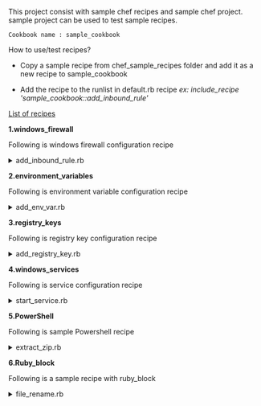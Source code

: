 This project consist with sample chef recipes and sample chef project. sample project can be used to test sample recipes.


    Cookbook name : sample_cookbook

How to use/test recipes?

* Copy a sample recipe from chef_sample_recipes folder and add it as a new recipe to sample_cookbook

* Add the recipe to the runlist in default.rb recipe
 <i>ex: include_recipe 'sample_cookbook::add_inbound_rule'</i>

<u>List of recipes</u>

<b>1.windows_firewall</b>

Following is windows firewall configuration recipe
 <details>
    <summary>add_inbound_rule.rb</summary>

This recipe can be used to create windows firewall inbound rule with local port

</details>

<b>2.environment_variables</b>

Following is environment variable configuration recipe

 <details>
    <summary>add_env_var.rb</summary>

This recipe can be used to create environment variables

</details>

<b>3.registry_keys</b>

Following is registry key configuration recipe

 <details>
    <summary>add_registry_key.rb</summary>

This recipe can be used to update value of a registry key

</details>

<b>4.windows_services</b>

Following is service configuration recipe

 <details>
    <summary>start_service.rb</summary>

This recipe can be used to start windows service

</details>

<b>5.PowerShell</b>

Following is sample Powershell recipe

 <details>
    <summary>extract_zip.rb</summary>

This recipe can be used to extract a zip file

</details>

<b>6.Ruby_block</b>

Following is a sample recipe with ruby_block

 <details>
    <summary>file_rename.rb</summary>

This recipe can be used to rename a file or folder using ruby commands inside Chef recipe

</details>